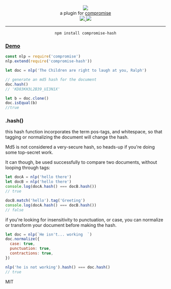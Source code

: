 <div align="center">
  <img src="https://cloud.githubusercontent.com/assets/399657/23590290/ede73772-01aa-11e7-8915-181ef21027bc.png" />

  <div>a plugin for <a href="https://github.com/spencermountain/compromise/">compromise</a></div>
  
  <!-- npm version -->
  <a href="https://npmjs.org/package/compromise-hash">
    <img src="https://img.shields.io/npm/v/compromise-hash.svg?style=flat-square" />
  </a>
  
  <!-- file size -->
  <a href="https://unpkg.com/compromise-hash/builds/compromise-hash.min.js">
    <img src="https://badge-size.herokuapp.com/spencermountain/compromise-hash/master/builds/compromise-hash.min.js" />
  </a>
   <hr/>
</div>

<div align="center">
  <code>npm install compromise-hash</code>
</div>

### [Demo](https://observablehq.com/@spencermountain/compromise-hash)

```js
const nlp = require('compromise')
nlp.extend(require('compromise-hash'))

let doc = nlp('The Children are right to laugh at you, Ralph')

// generate an md5 hash for the document
doc.hash()
// 'KD83KH3L2B39_UI3N1X'

let b = doc.clone()
doc.isEqual(b)
//true
```

### .hash()

this hash function incorporates the term pos-tags, and whitespace, so that tagging or normalizing the document will change the hash.

Md5 is not considered a very-secure hash, so heads-up if you're doing some top-secret work.

It can though, be used successfully to compare two documents, without looping through tags:

```js
let docA = nlp('hello there')
let docB = nlp('hello there')
console.log(docA.hash() === docB.hash())
// true

docB.match('hello').tag('Greeting')
console.log(docA.hash() === docB.hash())
// false
```

if you're looking for insensitivity to punctuation, or case, you can normalize or transform your document before making the hash.

```js
let doc = nlp(`He isn't... working  `)
doc.normalize({
  case: true,
  punctuation: true,
  contractions: true,
})

nlp('he is not working').hash() === doc.hash()
// true
```

MIT
